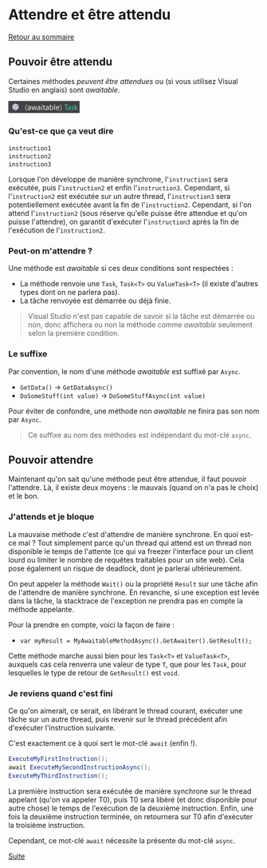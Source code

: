 # Attendre et être attendu

[Retour au sommaire](./../README.md)

## Pouvoir être attendu

Certaines méthodes *peuvent être attendues* ou (si vous utilisez Visual Studio en anglais) sont *awaitable*.

![awaitable](./assets/intellisense-awaitable.png)

### Qu'est-ce que ça veut dire

```pseudo
instruction1
instruction2
instruction3
```

Lorsque l'on développe de manière synchrone, l'`instruction1` sera exécutée, puis l'`instruction2` et enfin l'`instruction3`. Cependant, si l'`instruction2` est exécutée sur un autre thread, l'`instruction3` sera potentiellement exécutée avant la fin de l'`instruction2`. Cependant, si l'on attend l'`instruction2` (sous réserve qu'elle puisse être attendue et qu'on puisse l'attendre), on garantit d'exécuter l'`instruction3` après la fin de l'exécution de l'`instruction2`.

### Peut-on m'attendre ?

Une méthode est *awaitable* si ces deux conditions sont respectées :

* La méthode renvoie une `Task`, `Task<T>` ou `ValueTask<T>` (il existe d'autres types dont on ne parlera pas).
* La tâche renvoyée est démarrée ou déjà finie.

> Visual Studio n'est pas capable de savoir si la tâche est démarrée ou non, donc affichera ou non la méthode comme *awaitable* seulement selon la première condition.

### Le suffixe

Par convention, le nom d'une méthode *awaitable* est suffixé par `Async`.

* `GetData()` → `GetDataAsync()`
* `DoSomeStuff(int value)` → `DoSomeStuffAsync(int value)`

Pour éviter de confondre, une méthode non *awaitable* ne finira pas son nom par `Async`.

> Ce suffixe au nom des méthodes est indépendant du mot-clé `async`.

## Pouvoir attendre

Maintenant qu'on sait qu'une méthode peut être attendue, il faut pouvoir l'attendre. Là, il existe deux moyens : le mauvais (quand on n'a pas le choix) et le bon.

### J'attends et je bloque

La mauvaise méthode c'est d'attendre de manière synchrone. En quoi est-ce mal ? Tout simplement parce qu'un thread qui attend est un thread non disponible le temps de l'attente (ce qui va freezer l'interface pour un client lourd ou limiter le nombre de requêtes traitables pour un site web).
Cela pose également un risque de deadlock, dont je parlerai ultérieurement.

On peut appeler la méthode `Wait()` ou la propriété `Result` sur une tâche afin de l'attendre de manière synchrone. En revanche, si une exception est levée dans la tâche, la stacktrace de l'exception ne prendra pas en compte la méthode appelante.

Pour la prendre en compte, voici la façon de faire :

* `var myResult = MyAwaitableMethodAsync().GetAwaiter().GetResult();`

Cette méthode marche aussi bien pour les `Task<T>` et `ValueTask<T>`, auxquels cas cela renverra une valeur de type `T`, que pour les `Task`, pour lesquelles le type de retour de `GetResult()` est `void`.

### Je reviens quand c'est fini

Ce qu'on aimerait, ce serait, en libérant le thread courant, exécuter une tâche sur un autre thread, puis revenir sur le thread précédent afin d'exécuter l'instruction suivante.

C'est exactement ce à quoi sert le mot-clé `await` (enfin !).

```csharp
ExecuteMyFirstInstruction();
await ExecuteMySecondInstructionAsync();
ExecuteMyThirdInstruction();
```

La première instruction sera exécutée de manière synchrone sur le thread appelant (qu'on va appeler T0), puis T0 sera libéré (et donc disponible pour autre chose) le temps de l'exécution de la deuxième instruction. Enfin, une fois la deuxième instruction terminée, on retournera sur T0 afin d'exécuter la troisième instruction.

Cependant, ce mot-clé `await` nécessite la présente du mot-clé `async`.

[Suite](./part05.md)